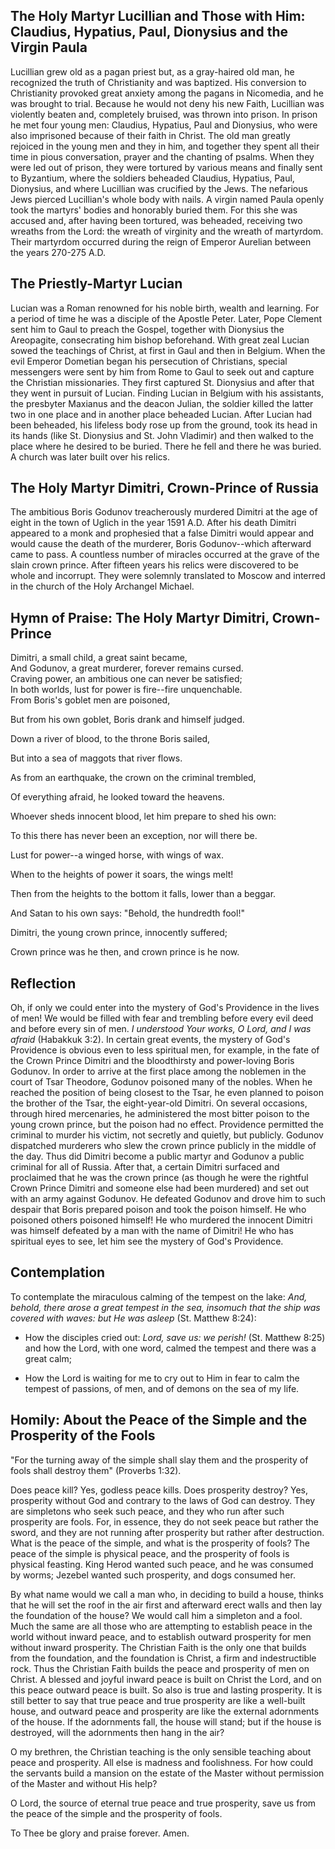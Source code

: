## The Holy Martyr Lucillian and Those with Him: Claudius, Hypatius, Paul, Dionysius and the Virgin Paula

Lucillian grew old as a pagan priest but, as a gray-haired old man, he recognized the truth of Christianity and was baptized. His conversion to Christianity provoked great anxiety among the pagans in Nicomedia, and he was brought to trial. Because he would not deny his new Faith, Lucillian was violently beaten and, completely bruised, was thrown into prison. In prison he met four young men: Claudius, Hypatius, Paul and Dionysius, who were also imprisoned because of their faith in Christ. The old man greatly rejoiced in the young men and they in him, and together they spent all their time in pious conversation, prayer and the chanting of psalms. When they were led out of prison, they were tortured by various means and finally sent to Byzantium, where the soldiers beheaded Claudius, Hypatius, Paul, Dionysius, and where Lucillian was crucified by the Jews. The nefarious Jews pierced Lucillian's whole body with nails. A virgin named Paula openly took the martyrs' bodies and honorably buried them. For this she was accused and, after having been tortured, was beheaded, receiving two wreaths from the Lord: the wreath of virginity and the wreath of martyrdom. Their martyrdom occurred during the reign of Emperor Aurelian between the years 270-275 A.D.

## The Priestly-Martyr Lucian

Lucian was a Roman renowned for his noble birth, wealth and learning. For a period of time he was a disciple of the Apostle Peter. Later, Pope Clement sent him to Gaul to preach the Gospel, together with Dionysius the Areopagite, consecrating him bishop beforehand. With great zeal Lucian sowed the teachings of Christ, at first in Gaul and then in Belgium. When the evil Emperor Dometian began his persecution of Christians, special messengers were sent by him from Rome to Gaul to seek out and capture the Christian missionaries. They first captured St. Dionysius and after that they went in pursuit of Lucian. Finding Lucian in Belgium with his assistants, the presbyter Maxianus and the deacon Julian, the soldier killed the latter two in one place and in another place beheaded Lucian. After Lucian had been beheaded, his lifeless body rose up from the ground, took its head in its hands (like St. Dionysius and St. John Vladimir) and then walked to the place where he desired to be buried. There he fell and there he was buried. A church was later built over his relics.

## The Holy Martyr Dimitri, Crown-Prince of Russia

The ambitious Boris Godunov treacherously murdered Dimitri at the age of eight in the town of Uglich in the year 1591 A.D. After his death Dimitri appeared to a monk and prophesied that a false Dimitri would appear and would cause the death of the murderer, Boris Godunov--which afterward came to pass. A countless number of miracles occurred at the grave of the slain crown prince. After fifteen years his relics were discovered to be whole and incorrupt. They were solemnly translated to Moscow and interred in the church of the Holy Archangel Michael.

## Hymn of Praise: The Holy Martyr Dimitri, Crown-Prince

Dimitri, a small child, a great saint became,  
And Godunov, a great murderer, forever remains cursed.  
Craving power, an ambitious one can never be satisfied;  
In both worlds, lust for power is fire--fire unquenchable.  
From Boris's goblet men are poisoned,  

But from his own goblet, Boris drank and himself judged.  

Down a river of blood, to the throne Boris sailed,  

But into a sea of maggots that river flows.  

As from an earthquake, the crown on the criminal trembled,  

Of everything afraid, he looked toward the heavens.  

Whoever sheds innocent blood, let him prepare to shed his own:  

To this there has never been an exception, nor will there be.  

Lust for power--a winged horse, with wings of wax.  

When to the heights of power it soars, the wings melt!  

Then from the heights to the bottom it falls, lower than a beggar.  

And Satan to his own says: "Behold, the hundredth fool!"  

Dimitri, the young crown prince, innocently suffered;  

Crown prince was he then, and crown prince is he now.  

## Reflection

Oh, if only we could enter into the mystery of God's Providence in the lives of men! We would be filled with fear and trembling before every evil deed and before every sin of men. *I understood Your works, O Lord, and I was afraid* (Habakkuk 3:2). In certain great events, the mystery of God's Providence is obvious even to less spiritual men, for example, in the fate of the Crown Prince Dimitri and the bloodthirsty and power-loving Boris Godunov. In order to arrive at the first place among the noblemen in the court of Tsar Theodore, Godunov poisoned many of the nobles. When he reached the position of being closest to the Tsar, he even planned to poison the brother of the Tsar, the eight-year-old Dimitri. On several occasions, through hired mercenaries, he administered the most bitter poison to the young crown prince, but the poison had no effect. Providence permitted the criminal to murder his victim, not secretly and quietly, but publicly. Godunov dispatched murderers who slew the crown prince publicly in the middle of the day. Thus did Dimitri become a public martyr and Godunov a public criminal for all of Russia. After that, a certain Dimitri surfaced and proclaimed that he was the crown prince (as though he were the rightful Crown Prince Dimitri and someone else had been murdered) and set out with an army against Godunov. He defeated Godunov and drove him to such despair that Boris prepared poison and took the poison himself. He who poisoned others poisoned himself! He who murdered the innocent Dimitri was himself defeated by a man with the name of Dimitri! He who has spiritual eyes to see, let him see the mystery of God's Providence.

## Contemplation

To contemplate the miraculous calming of the tempest on the lake: *And, behold, there arose a great tempest in the sea, insomuch that the ship was covered with waves: but He was asleep* (St. Matthew 8:24):

- How the disciples cried out: *Lord, save us: we perish!* (St. Matthew 8:25) and how the Lord, with one word, calmed the tempest and there was a great calm;

- How the Lord is waiting for me to cry out to Him in fear to calm the tempest of passions, of men, and of demons on the sea of my life.

## Homily: About the Peace of the Simple and the Prosperity of the Fools

"For the turning away of the simple shall slay them and the prosperity of fools shall destroy them" (Proverbs 1:32).

Does peace kill? Yes, godless peace kills. Does prosperity destroy? Yes, prosperity without God and contrary to the laws of God can destroy. They are simpletons who seek such peace, and they who run after such prosperity are fools. For, in essence, they do not seek peace but rather the sword, and they are not running after prosperity but rather after destruction. What is the peace of the simple, and what is the prosperity of fools? The peace of the simple is physical peace, and the prosperity of fools is physical feasting. King Herod wanted such peace, and he was consumed by worms; Jezebel wanted such prosperity, and dogs consumed her.

By what name would we call a man who, in deciding to build a house, thinks that he will set the roof in the air first and afterward erect walls and then lay the foundation of the house? We would call him a simpleton and a fool. Much the same are all those who are attempting to establish peace in the world without inward peace, and to establish outward prosperity for men without inward prosperity. The Christian Faith is the only one that builds from the foundation, and the foundation is Christ, a firm and indestructible rock. Thus the Christian Faith builds the peace and prosperity of men on Christ. A blessed and joyful inward peace is built on Christ the Lord, and on this peace outward peace is built. So also is true and lasting prosperity. It is still better to say that true peace and true prosperity are like a well-built house, and outward peace and prosperity are like the external adornments of the house. If the adornments fall, the house will stand; but if the house is destroyed, will the adornments then hang in the air?

O my brethren, the Christian teaching is the only sensible teaching about peace and prosperity. All else is madness and foolishness. For how could the servants build a mansion on the estate of the Master without permission of the Master and without His help?

O Lord, the source of eternal true peace and true prosperity, save us from the peace of the simple and the prosperity of fools.

To Thee be glory and praise forever. Amen.
